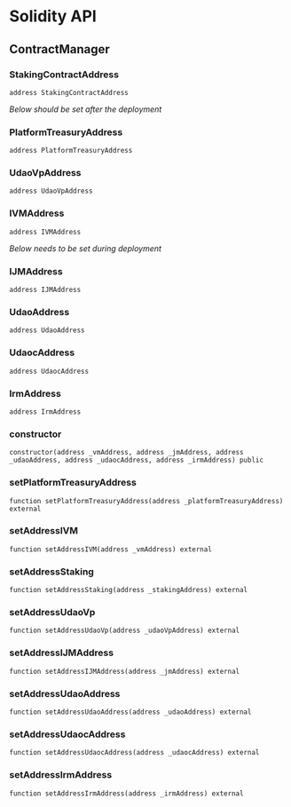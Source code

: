 # Solidity API

## ContractManager

### StakingContractAddress

```solidity
address StakingContractAddress
```

_Below should be set after the deployment_

### PlatformTreasuryAddress

```solidity
address PlatformTreasuryAddress
```

### UdaoVpAddress

```solidity
address UdaoVpAddress
```

### IVMAddress

```solidity
address IVMAddress
```

_Below needs to be set during deployment_

### IJMAddress

```solidity
address IJMAddress
```

### UdaoAddress

```solidity
address UdaoAddress
```

### UdaocAddress

```solidity
address UdaocAddress
```

### IrmAddress

```solidity
address IrmAddress
```

### constructor

```solidity
constructor(address _vmAddress, address _jmAddress, address _udaoAddress, address _udaocAddress, address _irmAddress) public
```

### setPlatformTreasuryAddress

```solidity
function setPlatformTreasuryAddress(address _platformTreasuryAddress) external
```

### setAddressIVM

```solidity
function setAddressIVM(address _vmAddress) external
```

### setAddressStaking

```solidity
function setAddressStaking(address _stakingAddress) external
```

### setAddressUdaoVp

```solidity
function setAddressUdaoVp(address _udaoVpAddress) external
```

### setAddressIJMAddress

```solidity
function setAddressIJMAddress(address _jmAddress) external
```

### setAddressUdaoAddress

```solidity
function setAddressUdaoAddress(address _udaoAddress) external
```

### setAddressUdaocAddress

```solidity
function setAddressUdaocAddress(address _udaocAddress) external
```

### setAddressIrmAddress

```solidity
function setAddressIrmAddress(address _irmAddress) external
```

